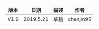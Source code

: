 
| 版本 | 日期      | 描述 | 作者   |
| ---- | --------- | ---- | ------ |
| V1.0 | 2019.5.21 | 草稿 | chenjm95 |
